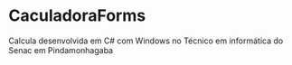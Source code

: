 # CaculadoraForms
Calcula desenvolvida em C# com Windows no Técnico em informática do Senac em Pindamonhagaba
